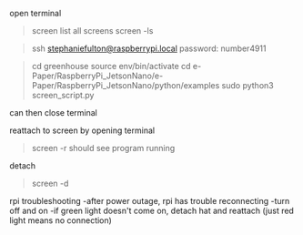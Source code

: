 open terminal

>screen
list all screens
>screen -ls

>ssh stephaniefulton@raspberrypi.local
password: number4911

>cd greenhouse
>source env/bin/activate
>cd e-Paper/RaspberryPi_JetsonNano/e-Paper/RaspberryPi_JetsonNano/python/examples
>sudo python3 screen_script.py

can then close terminal

reattach to screen by opening terminal 
>screen -r
should see program running

detach
>screen -d


rpi troubleshooting
-after power outage, rpi has trouble reconnecting
 -turn off and on
 -if green light doesn't come on, detach hat and reattach (just red light means no connection)
